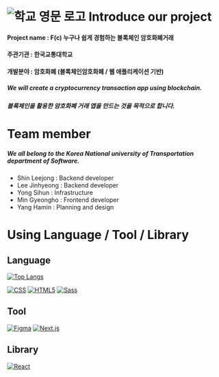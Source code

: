![학교 영문 로고](https://user-images.githubusercontent.com/76045212/149624074-d2b9ff60-0e6b-4e17-8b05-6257fc69a242.png)
Introduce our project
====
#### Project name : F(c) 누구나 쉽게 경험하는 블록체인 암호화폐거래 
#### 주관기관 : 한국교통대학교 
#### 개발분야 : 암호화폐 (블록체인암호화폐 / 웹 애플리케이션 기반)
##### We will create a cryptocurrency transaction app using blockchain.
##### 블록체인을 활용한 암호화폐 거래 앱을 만드는 것을 목적으로 합니다.  

Team member 
====
##### We all belong to the Korea National university of Transportation department of Software.
- Shin Leejong : Backend developer
- Lee Jinhyeong : Backend developer
- Yong Sihun : Infrastructure
- Min Gyeongho : Frontend developer
- Yang Hamin : Planning and design

Using Language / Tool / Library
====
## Language 
[![Top Langs](https://github-readme-stats.vercel.app/api/top-langs/?username=anuraghazra&layout=compact)](https://github.com/anuraghazra/github-readme-stats)

[![CSS](https://img.shields.io/badge/CSS3-1572B6?style=flat-square&logo=CSS3&logoColor=white)]()
[![HTML5](https://img.shields.io/badge/HTML5-E34F26?style=flat-square&logo=HTML5&logoColor=white)]()
[![Sass](https://img.shields.io/badge/Sass-CC6699?style=flat-square&logo=Sass&logoColor=white)]()

## Tool
[![Figma](https://img.shields.io/badge/Figma-F24E1E?style=flat-square&logo=Figma&logoColor=white)]()
[![Next.js](https://img.shields.io/badge/Next.js-000000?style=flat-square&logo=Next.js&logoColor=white)]()

## Library
[![React](https://img.shields.io/badge/React-61DAFB?style=flat-square&logo=React&logoColor=white)]()





